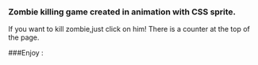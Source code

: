 ### Zombie killing game created in animation with CSS sprite.

If you want to kill zombie,just click on him!
There is a counter at the top of the page.

###Enjoy :






